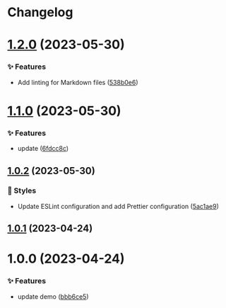 # Changelog

# [1.2.0](https://github.com/canisminor1990/canisminor-template/compare/v1.1.0...v1.2.0) (2023-05-30)

### ✨ Features

- Add linting for Markdown files ([538b0e6](https://github.com/canisminor1990/canisminor-template/commit/538b0e6))

# [1.1.0](https://github.com/canisminor1990/canisminor-template/compare/v1.0.2...v1.1.0) (2023-05-30)

### ✨ Features

- update ([6fdcc8c](https://github.com/canisminor1990/canisminor-template/commit/6fdcc8c))

## [1.0.2](https://github.com/canisminor1990/canisminor-template/compare/v1.0.1...v1.0.2) (2023-05-30)

### 💄 Styles

- Update ESLint configuration and add Prettier configuration ([5ac1ae9](https://github.com/canisminor1990/canisminor-template/commit/5ac1ae9))

## [1.0.1](https://github.com/canisminor1990/canisminor-template/compare/v1.0.0...v1.0.1) (2023-04-24)

# 1.0.0 (2023-04-24)

### ✨ Features

- update demo ([bbb6ce5](https://github.com/canisminor1990/canisminor-template/commit/bbb6ce5))
